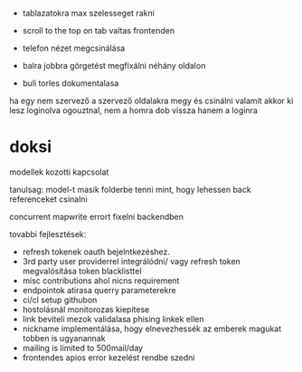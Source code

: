 - tablazatokra max szelesseget rakni
- scroll to the top on tab valtas frontenden
- telefon nézet megcsinálása
- balra jobbra görgetést megfixálni néhány oldalon

- buli torles dokumentalasa


ha egy nem szervező a szervező oldalakra megy és csinálni valamit akkor ki lesz loginolva
ogouztnal, nem a homra dob vissza hanem a loginra

# doksi
modellek kozotti kapcsolat

tanulsag: model-t masik folderbe tenni mint, hogy lehessen back referenceket csinalni

concurrent mapwrite errort fixelni backendben





tovabbi fejlesztések:
- refresh tokenek oauth bejelntkezéshez.
- 3rd party user providerrel integrálódni/ vagy refresh token megvalósítása token blacklisttel
- misc contributions ahol nicns requirement
- endpointok atirasa querry parameterekre
- ci/cl setup githubon
- hostolásnál monitorozas kiepitese
- link beviteli mezok validalasa phising linkek ellen
- nickname implementálása, hogy elnevezhessék az emberek magukat tobben is ugyanannak
- mailing is limited to 500mail/day
- frontendes apios error kezelést rendbe szedni
